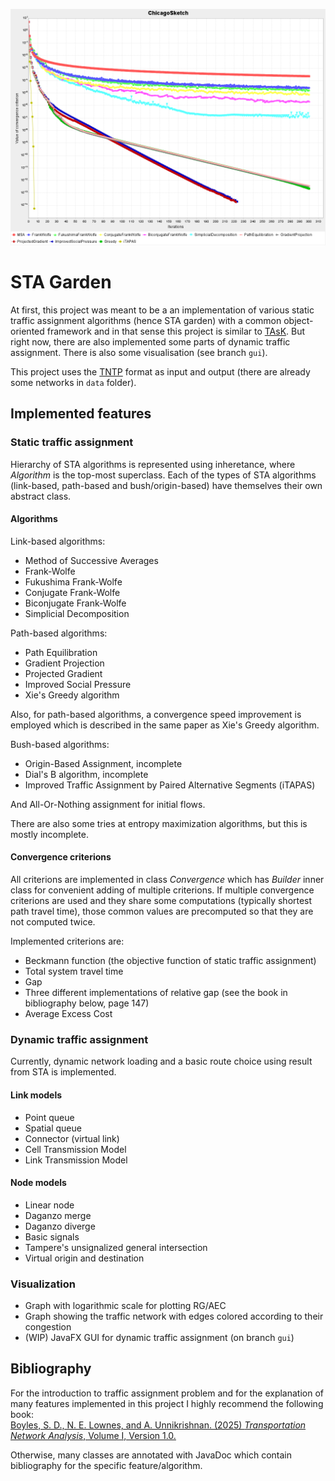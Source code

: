 ![](./convergence.png)

# STA Garden

At first, this project was meant to be a an implementation of various static traffic
assignment algorithms (hence STA garden) with a common object-oriented framework and in
that sense this project is similar to [TAsK](https://github.com/olga-perederieieva/TAsK).
But right now, there are also implemented some parts of dynamic traffic assignment. There
is also some visualisation (see branch `gui`).

This project uses the [TNTP](https://github.com/bstabler/TransportationNetworks) format as
input and output (there are already some networks in `data` folder).

## Implemented features

### Static traffic assignment

Hierarchy of STA algorithms is represented using inheretance, where *Algorithm* is the
top-most superclass. Each of the types of STA algorithms (link-based, path-based and
bush/origin-based) have themselves their own abstract class.

#### Algorithms

Link-based algorithms:

- Method of Successive Averages
- Frank-Wolfe
- Fukushima Frank-Wolfe
- Conjugate Frank-Wolfe
- Biconjugate Frank-Wolfe
- Simplicial Decomposition

Path-based algorithms:

- Path Equilibration
- Gradient Projection
- Projected Gradient
- Improved Social Pressure
- Xie's Greedy algorithm

Also, for path-based algorithms, a convergence speed improvement is employed which is
described in the same paper as Xie's Greedy algorithm.

Bush-based algorithms:

- Origin-Based Assignment, incomplete
- Dial's B algorithm, incomplete
- Improved Traffic Assignment by Paired Alternative Segments (iTAPAS)

And All-Or-Nothing assignment for initial flows.

There are also some tries at entropy maximization algorithms, but this is mostly
incomplete.

#### Convergence criterions

All criterions are implemented in class *Convergence* which has *Builder* inner class for
convenient adding of multiple criterions. If multiple convergence criterions are used and
they share some computations (typically shortest path travel time), those common values
are precomputed so that they are not computed twice.

Implemented criterions are:

- Beckmann function (the objective function of static traffic assignment)
- Total system travel time
- Gap
- Three different implementations of relative gap (see the book in bibliography below,
  page 147)
- Average Excess Cost

### Dynamic traffic assignment

Currently, dynamic network loading and a basic route choice using result from STA is
implemented.

#### Link models

- Point queue
- Spatial queue
- Connector (virtual link)
- Cell Transmission Model
- Link Transmission Model

#### Node models

- Linear node
- Daganzo merge
- Daganzo diverge
- Basic signals
- Tampere's unsignalized general intersection
- Virtual origin and destination

### Visualization

- Graph with logarithmic scale for plotting RG/AEC
- Graph showing the traffic network with edges colored according to their congestion
- (WIP) JavaFX GUI for dynamic traffic assignment (on branch `gui`)

## Bibliography

For the introduction to traffic assignment problem and for the explanation of many
features implemented in this project I highly recommend the following book:\
[Boyles, S. D., N. E. Lownes, and A. Unnikrishnan. (2025) *Transportation Network
Analysis*, Volume I, Version 1.0.](https://sboyles.github.io/blubook.html)

Otherwise, many classes are annotated with JavaDoc which contain bibliography for the
specific feature/algorithm.